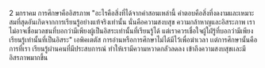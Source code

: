 2 มกราคม
การศึกษาคืออิสรภาพ
"อะไรคือสิ่งที่ได้จากคำสอนเหล่านี้ คำตอบคือสิ่งที่งดงามและเหมาะสมที่สุดอันเกิดจากการเรียนรู้อย่างแท้จริงเท่านั้น นั่นคือความสงบสุข ความกล้าหาญและอิสระภาพ เราไม่อาจเชื่อมวลชนที่บอกว่ามีเพียงผู้เป็นอิสระเท่านั้นที่เรียนรู้ได้ แต่เราควรเชื่อใจผู้ใฝ่รู้ที่บอกว่ามีเพียงเรียนรู้เท่านั้นที่เป็นอิสระ"
เอพิคเตตัส 
การอ่านหรือการศึกษาไม่ได้มีไว้เพื่อฆ่าเวลา เเต่การศึกษานั้นคือการที่เรา เรียนรู้ผ่านคนที่มีประสบการณ์ ทำให้เรามีความหวาดกลัวลดลง เข้าถึงความสงบสุขเเละมีอิสรภาพมากขึ้น
